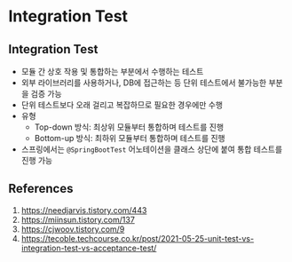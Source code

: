 # Integration Test

## Integration Test

- 모듈 간 상호 작용 및 통합하는 부분에서 수행하는 테스트
- 외부 라이브러리를 사용하거나, DB에 접근하는 등 단위 테스트에서 불가능한 부분을 검증 가능
- 단위 테스트보다 오래 걸리고 복잡하므로 필요한 경우에만 수행
- 유형
  - Top-down 방식: 최상위 모듈부터 통합하며 테스트를 진행
  - Bottom-up 방식: 최하위 모듈부터 통합하며 테스트를 진행
- 스프링에서는 `@SpringBootTest` 어노테이션을 클래스 상단에 붙여 통합 테스트를 진행 가능

## References

1. https://needjarvis.tistory.com/443
2. https://miinsun.tistory.com/137
3. https://cjwoov.tistory.com/9
4. https://tecoble.techcourse.co.kr/post/2021-05-25-unit-test-vs-integration-test-vs-acceptance-test/
